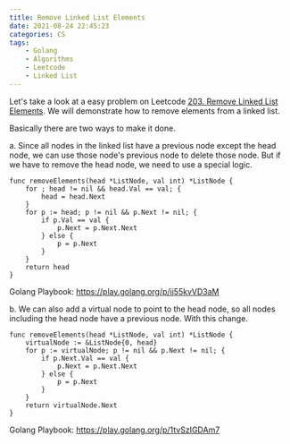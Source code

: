 ```yaml
---
title: Remove Linked List Elements
date: 2021-08-24 22:45:23
categories: CS
tags:
    - Golang
    - Algorithms
    - Leetcode
    - Linked List
---
```


Let's take a look at a easy problem on Leetcode [203. Remove Linked List Elements](https://leetcode.com/problems/remove-linked-list-elements/). We will demonstrate how to remove elements from a linked list.

Basically there are two ways to make it done. 

a. Since all nodes in the linked list have a previous node except the head node, we can use those node's previous node to delete those node. But if we have to remove the head node, we need to use a special logic. 
```golang
func removeElements(head *ListNode, val int) *ListNode {
    for ; head != nil && head.Val == val; {
        head = head.Next
    }
    for p := head; p != nil && p.Next != nil; {
        if p.Val == val {
            p.Next = p.Next.Next
        } else {
            p = p.Next
        }
    }
    return head
}
```

Golang Playbook: https://play.golang.org/p/ij55kvVD3aM

b. We can also add a virtual node to point to the head node, so all nodes including the head node have a previous node. With this change.
```golang
func removeElements(head *ListNode, val int) *ListNode {
	virtualNode := &ListNode{0, head}
	for p := virtualNode; p != nil && p.Next != nil; {
		if p.Next.Val == val {
			p.Next = p.Next.Next
		} else {
			p = p.Next
		}
	}
	return virtualNode.Next
}
```

Golang Playbook: https://play.golang.org/p/1tvSzIGDAm7
